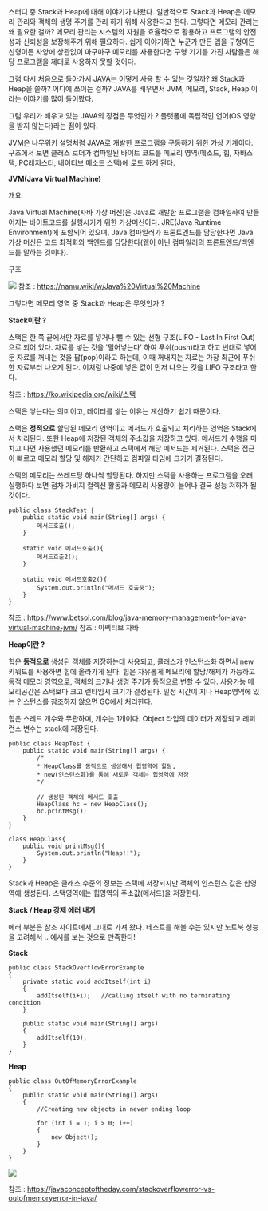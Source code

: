 
스터디 중 Stack과 Heap에 대해 이야기가 나왔다. 일반적으로 Stack과 Heap은 메모리 관리와 객체의 생명 주기를 관리 하기 위해 사용한다고 한다. 그렇다면 메모리 관리는 왜 필요한 걸까? 메모리 관리는 시스템의 자원을 효율적으로 활용하고 프로그램의 안전성과 신뢰성을 보장해주기 위해 필요하다. 쉽게 이야기하면 누군가 만든 앱을 구형이든 신형이든 사양에 상관없이 마구마구 메모리를 사용한다면 구형 기기를 가진 사람들은 해당 프로그램을 제대로 사용하지 못할 것이다.

그럼 다시 처음으로 돌아가서 JAVA는 어떻게 사용 할 수 있는 것일까? 왜 Stack과 Heap을 쓸까? 어디에 쓰이는 걸까? JAVA를 배우면서 JVM, 메모리, Stack, Heap 이라는 이야기를 많이 들어봤다.



그럼 우리가 배우고 있는 JAVA의 장점은 무엇인가 ? 플랫폼에 독립적인 언어(OS 영향을 받지 않는다)라는 점이 있다.

JVM은 나무위키 설명처럼 JAVA로 개발한 프로그램을 구동하기 위한 가상 기계이다. 구조에서 보면 클래스 로더가 컴파일된 바이트 코드를 메모리 영역(메소드, 힙, 자바스택, PC레지스터, 네이티브 메소드 스택)에 로드 하게 된다.



**JVM(Java Virtual Machine)**
> 
개요 

Java Virtual Machine(자바 가상 머신)은 Java로 개발한 프로그램을 컴파일하여 만들어지는 바이트코드를 실행시키기 위한 가상머신이다. JRE(Java Runtime Environment)에 포함되어 있으며, Java 컴파일러가 프론트엔드를 담당한다면 Java 가상 머신은 코드 최적화와 백엔드를 담당한다(웹이 아닌 컴파일러의 프론트엔드/백엔드를 말하는 것이다).

구조

![](https://velog.velcdn.com/images/initsave/post/0c074b0b-9b4e-4170-b7b6-3dab0ac8ee74/image.webp) 참조 : https://namu.wiki/w/Java%20Virtual%20Machine



그렇다면 메모리 영역 중 Stack과 Heap은 무엇인가 ?


**Stack이란 ?**

스택은 한 쪽 끝에서만 자료를 넣거나 뺄 수 있는 선형 구조(LIFO - Last In First Out)으로 되어 있다. 자료를 넣는 것을 '밀어넣는다' 하여 푸쉬(push)라고 하고 반대로 넣어둔 자료를 꺼내는 것을 팝(pop)이라고 하는데, 이때 꺼내지는 자료는 가장 최근에 푸쉬한 자료부터 나오게 된다. 이처럼 나중에 넣은 값이 먼저 나오는 것을 LIFO 구조라고 한다.

참조 : https://ko.wikipedia.org/wiki/스택



스택은 쌓는다는 의미이고, 데이터를 쌓는 이유는 계산하기 쉽기 때문이다.

스택은 **정적으로** 할당된 메모리 영역이고 메서드가 호출되고 처리하는 영역은 Stack에서 처리된다. 또한 Heap에 저장된 객체의 주소값을 저장하고 있다. 메서드가 수행을 마치고 나면 사용했던 메모리를 반환하고 스택에서 해당 메서드는 제거된다. 스택은 접근이 빠르고 메모리 할당 및 해제가 간단하고 컴파일 타임에 크기가 결정된다.

스택의 메모리는 쓰레드당 하나씩 할당된다. 하지만 스택을 사용하는 프로그램을 오래 실행하다 보면 점차 가비지 컬렉션 활동과 메모리 사용량이 늘어나 결국 성능 저하가 될 것이다.

```
public class StackTest {
    public static void main(String[] args) {
        메서드호출();
    }

    static void 메서드호출(){
        메서드호출2();
    }

    static void 메서드호출2(){
        System.out.println("메서드 호출중");
    }
}
```


참조 : https://www.betsol.com/blog/java-memory-management-for-java-virtual-machine-jvm/
참조 : 이펙티브 자바



**Heap이란 ?**

힙은 **동적으로** 생성된 객체를 저장하는데 사용되고, 클래스가 인스턴스화 하면서 new키워드를 사용하면 힙에 올라가게 된다. 힙은 자유롭게 메모리에 할당/해제가 가능하고 동적 메모리 영역으로, 객체의 크기나 생명 주기가 동적으로 변할 수 있다. 사용가능 메모리공간은 스택보다 크고 런타임시 크기가 결정된다. 일정 시간이 지나 Heap영역에 있는 인스턴스를 참조하지 않으면 GC에서 처리한다.

힙은 스레드 개수와 무관하며, 개수는 1개이다. Object 타입의 데이터가 저장되고 레퍼런스 변수는 stack에 저장된다.
```
public class HeapTest {
    public static void main(String[] args) {
        /*
        * HeapClass를 동적으로 생성해서 힙영역에 할당,
        * new(인스턴스화)를 통해 새로운 객체는 힙영역에 저장
        */

        // 생성된 객체의 메서드 호출
        HeapClass hc = new HeapClass();
        hc.printMsg();
    }
}
```

```
class HeapClass{
    public void printMsg(){
        System.out.println("Heap!!");
    }
}
```

Stack과 Heap은 클래스 수준의 정보는 스택에 저장되지만 객체의 인스턴스 값은 힙영역에 생성된다. 스택영역에는 힙영역의 주소값(메서드)을 저장한다.



**Stack / Heap 강제 에러 내기**

에러 부분은 참조 사이트에서 그대로 가져 왔다. 테스트를 해볼 수는 있지만 노트북 성능을 고려해서 .. 예시를 보는 것으로 만족한다!



**Stack**
```
public class StackOverflowErrorExample
{
    private static void addItself(int i)
    {
        addItself(i+i);   //calling itself with no terminating condition
    }
     
    public static void main(String[] args) 
    {
        addItself(10);
    }
}
```

**Heap**
```
public class OutOfMemoryErrorExample 
{   
    public static void main(String[] args)
    {   
        //Creating new objects in never ending loop
         
        for (int i = 1; i > 0; i++)
        {
            new Object();
        }
    }
}
```

![](https://velog.velcdn.com/images/initsave/post/335002ed-0694-4faf-8f36-b13f85bb16ee/image.png)






참조 : https://javaconceptoftheday.com/stackoverflowerror-vs-outofmemoryerror-in-java/

